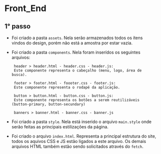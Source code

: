 # Front_End
## 1° passo
  - Foi criado a pasta `assets`. Nela serão armazenados todos os ítens vindos do design, porém não está a amostra por estar vazia.
  - Foi criado a pasta `components`. Nela foram inserídos os seguintes arquivos:
    
      ```
       header > header.html - header.css - header.js:
       Este componente representa o cabeçalho (menu, logo, área de busca).
       
       footer > footer.html - foooter.css - footer.js:
       Este componente representa o rodapé da aplicação.
      
       button > button.html - button.css - button.js:
       Este componente representa os botões a serem reutilizáveis (button-primary, button-secundary)

       banners > banner.html - banner.css - banner.js
      ```
  - Foi criado a pasta `style`. Nela está inserido o arquivo `main.style` onde serão feitas as principais 
    estilizações da página.
  - Foi criado o arquivo `index.html`. Representa a principal estrutura do site, todos os aquivos CSS e JS estão 
    ligados a este arquivo. Os demais arquivos HTML também estão sendo solicitados através do `fetch`.
